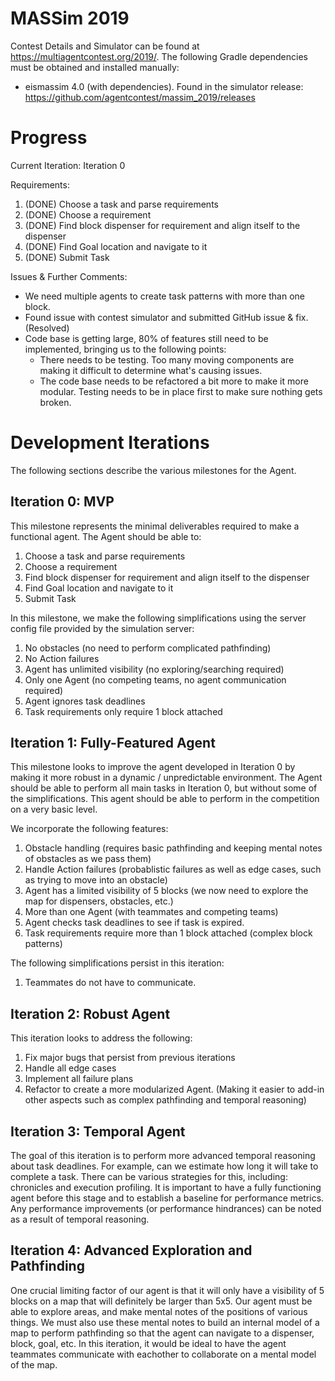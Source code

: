 # MASSim 2019

Contest Details and Simulator can be found at https://multiagentcontest.org/2019/.
The following Gradle dependencies must be obtained and installed manually:
- eismassim 4.0 (with dependencies). Found in the simulator release: https://github.com/agentcontest/massim_2019/releases

# Progress
Current Iteration: Iteration 0

Requirements:
1. (DONE) Choose a task and parse requirements
2. (DONE) Choose a requirement
3. (DONE) Find block dispenser for requirement and align itself to the dispenser
4. (DONE) Find Goal location and navigate to it
5. (DONE) Submit Task

Issues & Further Comments:
- We need multiple agents to create task patterns with more than one block.
- Found issue with contest simulator and submitted GitHub issue & fix. (Resolved)
- Code base is getting large, 80% of features still need to be implemented, bringing us to the following points:
  - There needs to be testing. Too many moving components are making it difficult to determine what's causing issues.
  - The code base needs to be refactored a bit more to make it more modular. Testing needs to be in place first to make sure nothing gets broken.


# Development Iterations
The following sections describe the various milestones for the Agent.

## Iteration 0: MVP
This milestone represents the minimal deliverables required to make a functional agent. The Agent should be able to:

1. Choose a task and parse requirements
2. Choose a requirement
3. Find block dispenser for requirement and align itself to the dispenser
4. Find Goal location and navigate to it
5. Submit Task

In this milestone, we make the following simplifications using the server config file provided by the simulation server:

1. No obstacles (no need to perform complicated pathfinding)
2. No Action failures
3. Agent has unlimited visibility (no exploring/searching required)
4. Only one Agent (no competing teams, no agent communication required)
5. Agent ignores task deadlines
6. Task requirements only require 1 block attached

## Iteration 1: Fully-Featured Agent
This milestone looks to improve the agent developed in Iteration 0 by making it more robust in a dynamic / unpredictable environment. The Agent should be able to perform all main tasks in Iteration 0, but without some of the simplifications. This agent should be able to perform in the competition on a very basic level.

We incorporate the following features:
1. Obstacle handling (requires basic pathfinding and keeping mental notes of obstacles as we pass them)
2. Handle Action failures (probablistic failures as well as edge cases, such as trying to move into an obstacle)
3. Agent has a limited visibility of 5 blocks (we now need to explore the map for dispensers, obstacles, etc.)
4. More than one Agent (with teammates and competing teams)
5. Agent checks task deadlines to see if task is expired.
6. Task requirements require more than 1 block attached (complex block patterns)

The following simplifications persist in this iteration:
1. Teammates do not have to communicate.


## Iteration 2: Robust Agent
This iteration looks to address the following:
1. Fix major bugs that persist from previous iterations
2. Handle all edge cases
3. Implement all failure plans
4. Refactor to create a more modularized Agent. (Making it easier to add-in other aspects such as complex pathfinding and temporal reasoning)


## Iteration 3: Temporal Agent
The goal of this iteration is to perform more advanced temporal reasoning about task deadlines. For example, can we estimate how long it will take to complete a task. There can be various strategies for this, including: chronicles and execution profiling. It is important to have a fully functioning agent before this stage and to establish a baseline for performance metrics. Any performance improvements (or performance hindrances) can be noted as a result of temporal reasoning.

## Iteration 4: Advanced Exploration and Pathfinding
One crucial limiting factor of our agent is that it will only have a visibility of 5 blocks on a map that will definitely be larger than 5x5. Our agent must be able to explore areas, and make mental notes of the positions of various things. We must also use these mental notes to build an internal model of a map to perform pathfinding so that the agent can navigate to a dispenser, block, goal, etc. In this iteration, it would be ideal to have the agent teammates communicate with eachother to collaborate on a mental model of the map.
